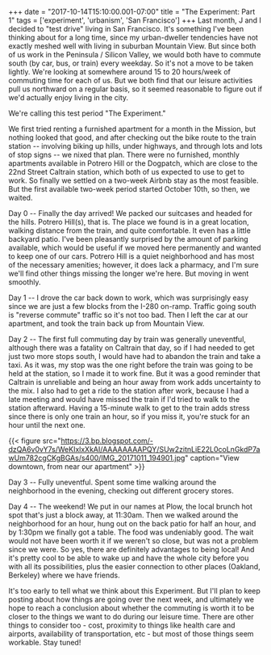 +++
date = "2017-10-14T15:10:00.001-07:00"
title = "The Experiment: Part 1"
tags = ['experiment', 'urbanism', 'San Francisco']
+++
Last month, J and I decided to "test drive" living in San Francisco.  It's something I've been thinking about for a long time, since my urban-dweller tendencies have not exactly meshed well with living in suburban Mountain View.  But since both of us work in the Peninsula / Silicon Valley, we would both have to commute south (by car, bus, or train) every weekday.  So it's not a move to be taken lightly.  We're looking at somewhere around 15 to 20 hours/week of commuting time for each of us.  But we both find that our leisure activities pull us northward on a regular basis, so it seemed reasonable to figure out if we'd actually enjoy living in the city.

We're calling this test period "The Experiment."

We first tried renting a furnished apartment for a month in the Mission, but nothing looked that good, and after checking out the bike route to the train station -- involving biking up hills, under highways, and through lots and lots of stop signs -- we nixed that plan.  There were no furnished, monthly apartments available in Potrero Hill or the Dogpatch, which are close to the 22nd Street Caltrain station, which both of us expected to use to get to work.  So finally we settled on a two-week Airbnb stay as the most feasible.  But the first available two-week period started October 10th, so then, we waited.

Day 0 -- Finally the day arrived!  We packed our suitcases and headed for the hills.  Potrero Hill(s), that is.  The place we found is in a great location, walking distance from the train, and quite comfortable.  It even has a little backyard patio.  I've been pleasantly surprised by the amount of parking available, which would be useful if we moved here permanently and wanted to keep one of our cars.  Potrero Hill is a quiet neighborhood and has most of the necessary amenities; however, it does lack a pharmacy, and I'm sure we'll find other things missing the longer we're here.  But moving in went smoothly.

Day 1 -- I drove the car back down to work, which was surprisingly easy since we are just a few blocks from the I-280 on-ramp.  Traffic going south is "reverse commute" traffic so it's not too bad.  Then I left the car at our apartment, and took the train back up from Mountain View.

Day 2 -- The first full commuting day by train was generally uneventful, although there was a fatality on Caltrain that day, so if I had needed to get just two more stops south, I would have had to abandon the train and take a taxi.  As it was, my stop was the one right before the train was going to be held at the station, so I made it to work fine.  But it was a good reminder that Caltrain is unreliable and being an hour away from work adds uncertainty to the mix.  I also had to get a ride to the station after work, because I had a late meeting and would have missed the train if I'd tried to walk to the station afterward.  Having a 15-minute walk to get to the train adds stress since there is only one train an hour, so if you miss it, you're stuck for an hour until the next one.

{{< figure src="https://3.bp.blogspot.com/-dzQA6v0vY7s/WeKIxlxXkAI/AAAAAAAAPQY/SUw2zitnLiE22L0coLnGkdP7awUm782cgCKgBGAs/s400/IMG_20171011_194901.jpg" caption="View downtown, from near our apartment" >}}

Day 3 -- Fully uneventful.  Spent some time walking around the neighborhood in the evening, checking out different grocery stores.

Day 4 -- The weekend!  We put in our names at Plow, the local brunch hot spot that's just a block away, at 11:30am.  Then we walked around the neighborhood for an hour, hung out on the back patio for half an hour, and by 1:30pm we finally got a table.   The food was undeniably good.  The wait would not have been worth it if we weren't so close, but was not a problem since we were.  So yes, there are definitely advantages to being local!  And it's pretty cool to be able to wake up and have the whole city before you with all its possibilities, plus the easier connection to other places (Oakland, Berkeley) where we have friends.

It's too early to tell what we think about this Experiment.  But I'll plan to keep posting about how things are going over the next week, and ultimately we hope to reach a conclusion about whether the commuting is worth it to be closer to the things we want to do during our leisure time.  There are other things to consider too - cost, proximity to things like health care and airports, availability of transportation, etc - but most of those things seem workable.  Stay tuned!
